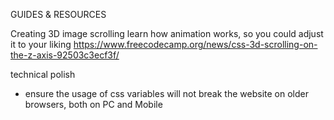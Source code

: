 GUIDES & RESOURCES

Creating 3D image scrolling
learn how animation works, so you could adjust it to your liking
https://www.freecodecamp.org/news/css-3d-scrolling-on-the-z-axis-92503c3ecf3f/

technical polish
- ensure the usage of css variables will not break the website on older browsers, both on PC and Mobile